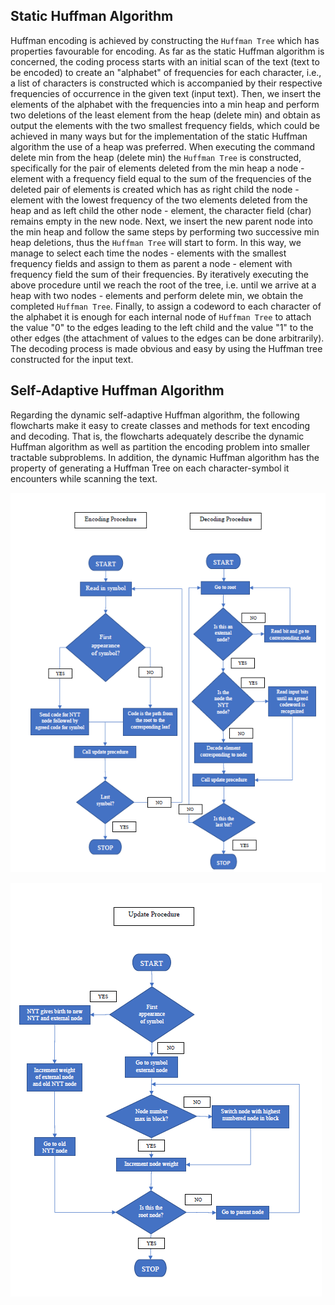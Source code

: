 ## Static Huffman Algorithm
Huffman encoding is achieved by constructing the `Huffman Tree` which has properties favourable for encoding. As far as the static Huffman algorithm is concerned, the coding process starts with an initial scan of the text (text to be encoded) to create an "alphabet" of frequencies for each character, i.e., a list of characters is constructed which is accompanied by their respective frequencies of occurrence in the given text (input text). Then, we insert the elements of the alphabet with the frequencies into a min heap and perform two deletions of the least element from the heap (delete min) and obtain as output the elements with the two smallest frequency fields, which could be achieved in many ways but for the implementation of the static Huffman algorithm the use of a heap was preferred. When executing the command delete min from the heap (delete min) the `Huffman Tree` is constructed, specifically for the pair of elements deleted from the min heap a node - element with a frequency field equal to the sum of the frequencies of the deleted pair of elements is created which has as right child the node - element with the lowest frequency of the two elements deleted from the heap and as left child the other node - element, the character field (char) remains empty in the new node. Next, we insert the new parent node into the min heap and follow the same steps by performing two successive min heap deletions, thus the `Huffman Tree` will start to form. In this way, we manage to select each time the nodes - elements with the smallest frequency fields and assign to them as parent a node - element with frequency field the sum of their frequencies. By iteratively executing the above procedure until we reach the root of the tree, i.e. until we arrive at a heap with two nodes - elements and perform delete min, we obtain the completed `Huffman Tree`. Finally, to assign a codeword to each character of the alphabet it is enough for each internal node of `Huffman Tree` to attach the value "0" to the edges leading to the left child and the value "1" to the other edges (the attachment of values to the edges can be done arbitrarily). The decoding process is made obvious and easy by using the Huffman tree constructed for the input text.

## Self-Adaptive Huffman Algorithm 
Regarding the dynamic self-adaptive Huffman algorithm, the following flowcharts make it easy to create classes and methods for text encoding and decoding. That is, the flowcharts adequately describe the dynamic Huffman algorithm as well as partition the encoding problem into smaller tractable subproblems. In addition, the dynamic Huffman algorithm has the property of generating a Huffman Tree on each character-symbol it encounters while scanning the text.

![Encoding & decoding procedure](../Report/EncodingDecodingProcedure.png)

![Update procedure](../Report/UpdateProcedure.png)
